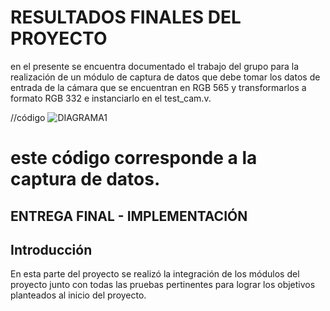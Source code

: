 
# RESULTADOS FINALES DEL PROYECTO

en el presente se encuentra documentado el trabajo del grupo para la realización de un módulo de captura de datos
que debe tomar los datos de entrada de la cámara que se encuentran en RGB 565 y transformarlos a formato RGB 332
e instanciarlo en el test_cam.v.

//código
![DIAGRAMA1](docs/figs/cajacapturadatos.png)



este código corresponde a la captura de datos.
=======
## ENTREGA FINAL - IMPLEMENTACIÓN

## Introducción 

En esta parte del proyecto se realizó la integración de los módulos del proyecto junto con todas las pruebas pertinentes para lograr los objetivos planteados al inicio del proyecto.

